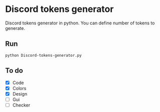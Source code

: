 # Discord tokens generator
Discord tokens generator in python. You can define number of tokens to generate.
## Run

```
python Discord-tokens-generator.py
```

## To do
- [X] Code
- [X] Colors
- [X] Design
- [ ] Gui
- [ ] Checker
